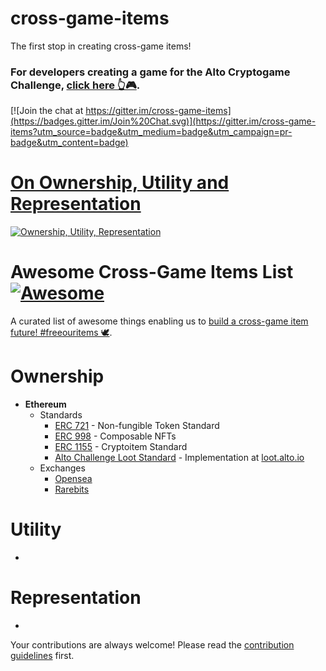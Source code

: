 # cross-game-items

The first stop in creating cross-game items! 

### For developers creating a game for the Alto Cryptogame Challenge, [click here 👆🎮](docs/acc).

[![Join the chat at https://gitter.im/cross-game-items](https://badges.gitter.im/Join%20Chat.svg)](https://gitter.im/cross-game-items?utm_source=badge&utm_medium=badge&utm_campaign=pr-badge&utm_content=badge)

# [On Ownership, Utility and Representation](https://medium.com/alto-io/what-makes-an-in-game-item-a-cryptoitem-part-1-b3802525bf20)

[![Ownership, Utility, Representation](https://cdn-images-1.medium.com/max/1000/1*pgvO8LJTmc-6_dQj0CXu6w.png)](https://medium.com/alto-io/what-makes-an-in-game-item-a-cryptoitem-part-1-b3802525bf20)

# Awesome Cross-Game Items List [![Awesome](https://cdn.rawgit.com/sindresorhus/awesome/d7305f38d29fed78fa85652e3a63e154dd8e8829/media/badge.svg)](https://github.com/sindresorhus/awesome)


A curated list of awesome things enabling us to [build a cross-game item future! #freeouritems  🕊️](https://hackernoon.com/building-a-cross-game-item-future-3ce16f3aea7c).

Ownership
==
  - **Ethereum**
    - Standards
        * [ERC 721](http://erc721.org/) - Non-fungible Token Standard
        * [ERC 998](https://github.com/ethereum/EIPs/issues/998) - Composable NFTs
        * [ERC 1155](https://github.com/ethereum/EIPs/issues/1155) - Cryptoitem Standard
        * [Alto Challenge Loot Standard](smart-contracts/acc) - Implementation at [loot.alto.io](https://loot.alto.io/)
    - Exchanges
        * [Opensea](http://opensea.io/developers)
        * [Rarebits](https://docs.rarebits.io/docs)

Utility
==
  -    

Representation
==
  -

Your contributions are always welcome! Please read the [contribution guidelines](CONTRIBUTING.md) first.
